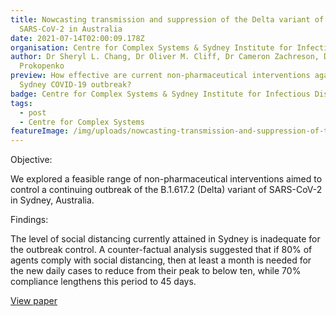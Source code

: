 ```yaml
---
title: Nowcasting transmission and suppression of the Delta variant of
  SARS-CoV-2 in Australia
date: 2021-07-14T02:00:09.178Z
organisation: Centre for Complex Systems & Sydney Institute for Infectious Diseases
author: Dr Sheryl L. Chang, Dr Oliver M. Cliff, Dr Cameron Zachreson, Dr Mikhail
  Prokopenko
preview: How effective are current non-pharmaceutical interventions against the
  Sydney COVID-19 outbreak?
badge: Centre for Complex Systems & Sydney Institute for Infectious Diseases
tags:
  - post
  - Centre for Complex Systems
featureImage: /img/uploads/nowcasting-transmission-and-suppression-of-the-delta-variant-of-sars-cov-2-in-australia.jpeg
---
```

Objective: 

We explored a feasible range of non-pharmaceutical interventions aimed to control a continuing outbreak of the B.1.617.2 (Delta) variant of SARS-CoV-2 in Sydney, Australia.

Findings: 

The level of social distancing currently attained in Sydney is inadequate for the outbreak control. A counter-factual analysis suggested that if 80% of agents comply with social distancing, then at least a month is needed for the new daily cases to reduce from their peak to below ten, while 70% compliance lengthens this period to 45 days.


<a href="https://arxiv.org/abs/2107.06617" target="_blank">
View paper
</a>